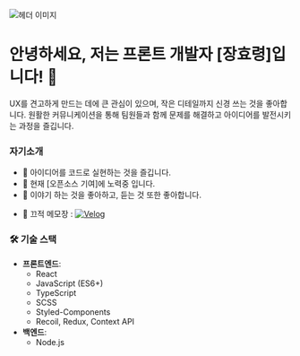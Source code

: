 <!--
**hyo-ryeong/hyo-ryeong** is a ✨ _special_ ✨ repository because its `README.md` (this file) appears on your GitHub profile.

Here are some ideas to get you started:

- 🔭 I’m currently working on ...
- 🌱 I’m currently learning ...
- 👯 I’m looking to collaborate on ...
- 🤔 I’m looking for help with ...
- 💬 Ask me about ...
- 📫 How to reach me: ...
- 😄 Pronouns: ...
- ⚡ Fun fact: ...
-->

![헤더 이미지](https://velog.velcdn.com/images/sian/post/d87ff7b0-d65c-4b92-8efc-8f318dbbbbdb/image.png)
  <!-- 재미있는 이미지를 첨부할 수 있는 URL을 추가하세요 -->

# 안녕하세요, 저는 프론트 개발자 [장효령]입니다! 👋

UX를 견고하게 만드는 데에 큰 관심이 있으며, 작은 디테일까지 신경 쓰는 것을 좋아합니다. 원활한 커뮤니케이션을 통해 팀원들과 함께 문제를 해결하고 아이디어를 발전시키는 과정을 즐깁니다.

### 자기소개

- 🚀 아이디어를 코드로 실현하는 것을 즐깁니다.
- 🌱 현재 [오픈소스 기여]에 노력중 입니다.
- 💬 이야기 하는 것을 좋아하고, 듣는 것 또한 좋아합니다.
<!-- - 📫 연락 방법 : [![LinkedIn](https://img.shields.io/badge/LinkedIn-0077B5?style=for-the-badge&logo=linkedin&logoColor=white)](https://linkedin.com/in/령-효-586bab317) -->
- 📝 끄적 메모장 : [![Velog](https://img.shields.io/badge/Velog-20C997?style=for-the-badge&logo=velog&logoColor=white)](https://velog.io/@ryeong1109/posts)


### 🛠️ 기술 스택

- **프론트엔드**: 
  - React
  - JavaScript (ES6+)
  - TypeScript
  - SCSS
  - Styled-Components
  - Recoil, Redux, Context API
- **백엔드**: 
  - Node.js


<!-- ### 📈 GitHub 통계

![GitHub 통계](https://github-readme-stats.vercel.app/api?username=your-github-username&show_icons=true&theme=radical)
![사용 언어](https://github-readme-stats.vercel.app/api/top-langs/?username=your-github-username&layout=compact&theme=radical) -->

 <!-- ### 🌐 소셜 링크

[![LinkedIn](https://img.shields.io/badge/LinkedIn-0077B5?style=for-the-badge&logo=linkedin&logoColor=white)](https://linkedin.com/in/your-linkedin)
[![Twitter](https://img.shields.io/badge/Twitter-1DA1F2?style=for-the-badge&logo=twitter&logoColor=white)](https://twitter.com/your-twitter)

 필요에 따라 더 많은 배지와 소셜 미디어 링크를 추가할 수 있습니다 -->




